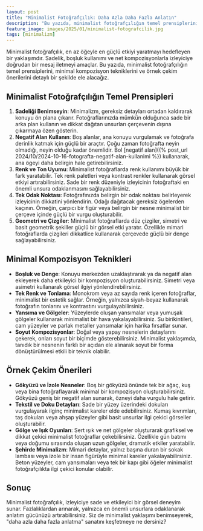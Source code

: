 ```yaml
---
layout: post
title: "Minimalist Fotoğrafçılık: Daha Azla Daha Fazla Anlatın"
description: "Bu yazıda, minimalist fotoğrafçılığın temel prensiplerini, minimal kompozisyon tekniklerini ve örnek çekim önerilerini detaylı bir şekilde ele alacağız."
feature_image: images/2025/01/minimalist-fotografcilik.jpg
tags: [minimalizm]
---
```


Minimalist fotoğrafçılık, en az öğeyle en güçlü etkiyi yaratmayı hedefleyen bir yaklaşımdır. Sadelik, boşluk kullanımı ve net kompozisyonlarla izleyiciye doğrudan bir mesaj iletmeyi amaçlar. Bu yazıda, minimalist fotoğrafçılığın temel prensiplerini, minimal kompozisyon tekniklerini ve örnek çekim önerilerini detaylı bir şekilde ele alacağız.

<!--more-->

## Minimalist Fotoğrafçılığın Temel Prensipleri

1. **Sadeliği Benimseyin**: Minimalizm, gereksiz detayları ortadan kaldırarak konuyu ön plana çıkarır. Fotoğraflarınızda mümkün olduğunca sade bir arka plan kullanın ve dikkat dağıtan unsurları çerçevenin dışına çıkarmaya özen gösterin.
2. **Negatif Alan Kullanın**: Boş alanlar, ana konuyu vurgulamak ve fotoğrafa derinlik katmak için güçlü bir araçtır. Çoğu zaman fotoğrafta neyin olmadığı, neyin olduğu kadar önemlidir. Bol [negatif alan]({% post_url 2024/10/2024-10-16-fotografta-negatif-alan-kullanimi %}) kullanarak, ana ögeyi daha belirgin hale getirebilirsiniz.
3. **Renk ve Ton Uyumu**: Minimalist fotoğraflarda renk kullanımı büyük bir fark yaratabilir. Tek renk paletleri veya kontrast renkler kullanarak görsel etkiyi artırabilirsiniz. Sade bir renk düzeniyle izleyicinin fotoğraftaki en önemli unsura odaklanmasını sağlayabilirsiniz.
4. **Tek Odak Noktası**: Fotoğrafınızda belirgin bir odak noktası belirleyerek izleyicinin dikkatini yönlendirin. Odağı dağıtacak gereksiz ögelerden kaçının. Örneğin, çarpıcı bir figür veya belirgin bir nesne minimalist bir çerçeve içinde güçlü bir vurgu oluşturabilir.
5. **Geometri ve Çizgiler**: Minimalist fotoğraflarda düz çizgiler, simetri ve basit geometrik şekiller güçlü bir görsel etki yaratır. Özellikle mimari fotoğraflarda çizgileri dikkatlice kullanarak çerçevede güçlü bir denge sağlayabilirsiniz.

## Minimal Kompozisyon Teknikleri

- **Boşluk ve Denge**: Konuyu merkezden uzaklaştırarak ya da negatif alan ekleyerek daha etkileyici bir kompozisyon oluşturabilirsiniz. Simetri veya asimetri kullanarak görsel ilgiyi yönlendirebilirsiniz.
- **Tek Renk ve Tonlama**: Monokrom veya az sayıda renk içeren fotoğraflar, minimalist bir estetik sağlar. Örneğin, yalnızca siyah-beyaz kullanarak fotoğrafın tonlarını ve kontrastını vurgulayabilirsiniz.
- **Yansıma ve Gölgeler**: Yüzeylerde oluşan yansımalar veya yumuşak gölgeler kullanarak minimalist bir hava yakalayabilirsiniz. Su birikintileri, cam yüzeyler ve parlak metaller yansımalar için harika fırsatlar sunar.
- **Soyut Kompozisyonlar**: Doğal veya yapay nesnelerin detaylarını çekerek, onları soyut bir biçimde gösterebilirsiniz. Minimalist yaklaşımda, tanıdık bir nesnenin farklı bir açıdan ele alınarak soyut bir forma dönüştürülmesi etkili bir teknik olabilir.

## Örnek Çekim Önerileri

- **Gökyüzü ve İzole Nesneler**: Boş bir gökyüzü önünde tek bir ağaç, kuş veya bina fotoğraflayarak minimal bir kompozisyon oluşturabilirsiniz. Gökyüzü geniş bir negatif alan sunarak, özneyi daha vurgulu hale getirir.
- **Tekstil ve Doku Detayları**: Sade bir yüzey üzerindeki dokuları vurgulayarak ilginç minimalist kareler elde edebilirsiniz. Kumaş kıvrımları, taş dokuları veya ahşap yüzeyler gibi basit unsurlar ilgi çekici görseller oluşturabilir.
- **Gölge ve Işık Oyunları**: Sert ışık ve net gölgeler oluşturarak grafiksel ve dikkat çekici minimalist fotoğraflar çekebilirsiniz. Özellikle gün batımı veya doğumu sırasında oluşan uzun gölgeler, dramatik etkiler yaratabilir.
- **Şehirde Minimalizm**: Mimari detaylar, yalnız başına duran bir sokak lambası veya izole bir insan figürüyle minimal kareler yakalayabilirsiniz. Beton yüzeyler, cam yansımaları veya tek bir kapı gibi öğeler minimalist fotoğrafçılıkta ilgi çekici konular olabilir.

## Sonuç

Minimalist fotoğrafçılık, izleyiciye sade ve etkileyici bir görsel deneyim sunar. Fazlalıklardan arınarak, yalnızca en önemli unsurlara odaklanarak anlatım gücünüzü artırabilirsiniz. Siz de minimalist yaklaşımı benimseyerek, "daha azla daha fazla anlatma" sanatını keşfetmeye ne dersiniz?